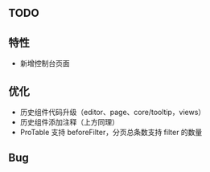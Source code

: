 ## TODO

## 特性

- 新增控制台页面

## 优化

- 历史组件代码升级（editor、page、core/tooltip，views）
- 历史组件添加注释（上方同理）
- ProTable 支持 beforeFilter，分页总条数支持 filter 的数量

## Bug
